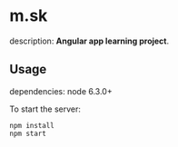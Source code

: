 m.sk
========================

description:  **Angular app learning project**.

Usage
---------------
dependencies: node 6.3.0+

To start the server:

```
npm install
npm start
```
